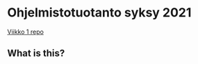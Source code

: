 # Ohjelmistotuotanto syksy 2021
[Viikko 1 repo](https://github.com/Veloxization/ohtu-2021-viikko1)

## What is this?
